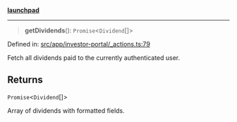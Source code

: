 [**launchpad**](index.md)

***

> **getDividends**(): `Promise`\<`Dividend`[]\>

Defined in: [src/app/investor-portal/\_actions.ts:79](https://github.com/victorbratov/launchpad/blob/d1815ef1a573b42ac1f231f3f3d6617bddce6dbe/src/app/investor-portal/_actions.ts#L79)

Fetch all dividends paid to the currently authenticated user.

## Returns

`Promise`\<`Dividend`[]\>

Array of dividends with formatted fields.
